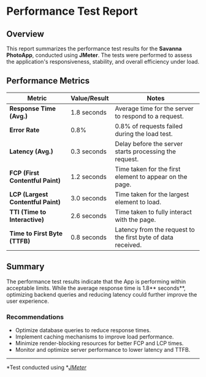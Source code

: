 # Performance Test Report

## Overview

This report summarizes the performance test results for the **Savanna PhotoApp**, conducted using **JMeter**. The tests were performed to assess the application's responsiveness, stability, and overall efficiency under load.

## Performance Metrics

| **Metric**                         | **Value/Result** | **Notes**                                                    |
| ---------------------------------- | ---------------- | ------------------------------------------------------------ |
| **Response Time (Avg.)**           | 1.8 seconds      | Average time for the server to respond to a request.         |
| **Error Rate**                     | 0.8%             | 0.8% of requests failed during the load test.                |
| **Latency (Avg.)**                 | 0.3 seconds      | Delay before the server starts processing the request.       |
| **FCP (First Contentful Paint)**   | 1.2 seconds      | Time taken for the first element to appear on the page.      |
| **LCP (Largest Contentful Paint)** | 3.0 seconds      | Time taken for the largest element to load.                  |
| **TTI (Time to Interactive)**      | 2.6 seconds      | Time taken to fully interact with the page.                  |
| **Time to First Byte (TTFB)**      | 0.8 seconds      | Latency from the request to the first byte of data received. |

## Summary

The performance test results indicate that the App is performing within acceptable limits. While the average response time is 1.8** seconds**, optimizing backend queries and reducing latency could further improve the user experience.

### Recommendations

- Optimize database queries to reduce response times.
- Implement caching mechanisms to improve load performance.
- Minimize render-blocking resources for better FCP and LCP times.
- Monitor and optimize server performance to lower latency and TTFB.

---

\*Test conducted using \**[JMeter](https://jmeter.apache.org/)*
